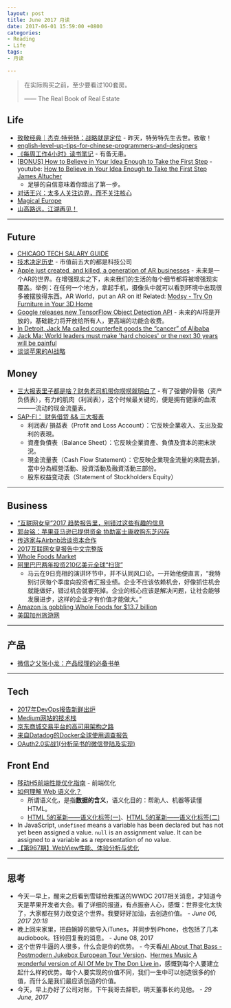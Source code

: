 ```yaml
---
layout: post
title: June 2017 月读
date: 2017-06-01 15:59:00 +0800
categories:
- Reading
- Life
tags:
- 月读

---
```


<blockquote class="blockquote-center">
<p>在实际购买之前，至少要看过100套房。</p>
<p>—— The Real Book of Real Estate</p>
</blockquote>

## Life

- [致敬经典｜杰克·特劳特：战略就是定位](https://mp.weixin.qq.com/s?__biz=MjM5NzY4MzQyMQ==&mid=2650080389&idx=1&sn=75258c3961d7b37d90a0963680da4a2a) - 昨天，特劳特先生去世。致敬！
- [english-level-up-tips-for-chinese-programmers-and-designers](https://github.com/byoungd/english-level-up-tips-for-chinese-programmers-and-designers)
- [《每周工作4小时》读书笔记](https://book.douban.com/review/5197541/) - 有备无患。
- [[BONUS] How to Believe in Your Idea Enough to Take the First Step](https://themission.co/bonus-how-to-believe-in-your-idea-enough-to-take-the-first-step-56a93cb0986b) - youtube: [How to Believe in Your Idea Enough to Take the First Step James Altucher ](https://www.youtube.com/watch?v=c1geQ-UHC1k)
	- 足够的自信意味着你踏出了第一步。
- [对话王兴：太多人关注边界，而不关注核心](https://www.sohu.com/a/150707340_118792)
- [Magical Europe](https://vimeo.com/92179785)
- [山高路远，江湖再见！](https://mp.weixin.qq.com/s/hp-PiBAtfZhtPuXWTE31LQ)


----

## Future

- [CHICAGO TECH SALARY GUIDE](http://intersog.com/blog/chicago-tech-salary-guide-2015/)
- [技术决定历史](http://www.ruanyifeng.com/blog/2017/05/technology-is-future.html) - 市值前五大的都是科技公司
- [Apple just created, and killed, a generation of AR businesses](https://techcrunch.com/2017/06/19/apple-just-created-and-killed-a-generation-of-ar-businesses/?utm_medium=TCnewsletter) - 未来是一个AR的世界。在增强现实之下，未来我们的生活的每个细节都将被增强现实覆盖。举例：在任何一个地方，拿起手机，摄像头中就可以看到环境中出现很多被摆放得东西。AR World，put an AR on it! Related: [Modsy - Try On Furniture in Your 3D Home](https://www.modsy.com/)
- [Google releases new TensorFlow Object Detection API](https://techcrunch.com/2017/06/16/object-detection-api/?ncid=tcdaily&utm_medium=TCnewsletter) - 未来的AI将是开放的，基础能力将开放给所有人，更高端的功能会收费。
- [In Detroit, Jack Ma called counterfeit goods the “cancer” of Alibaba](https://qz.com/1010934/in-detroit-jack-ma-called-counterfeit-goods-the-cancer-of-alibaba/)
- [Jack Ma: World leaders must make 'hard choices' or the next 30 years will be painful](http://www.cnbc.com/2017/06/21/alibabas-jack-ma-says-people-will-work-four-hours-a-day-in-30-years.html)
- [谈谈苹果的AI战略](http://www.infoq.com/cn/news/2017/06/Talk-Apple-AI-strategy)


## Money

- [三大报表里子都是啥？财务老司机带你唠唠就明白了](http://cj.sina.com.cn/article/detail/2160994315/258844?column=china&ch=9) - 有了强健的骨骼（资产负债表），有力的肌肉（利润表），这个时候最关键的，便是拥有健康的血液———流动的现金流量表。
- [SAP-FI： 财务借贷 && 三大报表](http://www.jianshu.com/p/e5aff9716d17)
	- 利润表/ 損益表（Profit and Loss Account）：它反映企業收入、支出及盈利的表現。
	- 資產負債表（Balance Sheet）：它反映企業資產、負債及資本的期末狀況。
	- 現金流量表（Cash Flow Statement）：它反映企業現金流量的來龍去脈，當中分為經營活動、投資活動及融資活動三部份。
	- 股东权益变动表（Statement of Stockholders Equity）


----

## Business

- [“互联网女皇”2017 趋势报告里，别错过这些有趣的信息](http://www.ifanr.com/846182)
- [郭台铭：苹果亚马逊已提供资金 协助富士康收购东芝闪存](http://tech.qq.com/a/20170605/020746.htm)
- [传途家与Airbnb洽谈资本合作](http://tech.qq.com/a/20170605/003014.htm)
- [2017互联网女皇报告中文完整版](http://tech.qq.com/a/20170601/009038.htm#p=1)
- [Whole Foods Market](http://www.wholefoodsmarket.com/)
- [阿里巴巴两年投资210亿美元全球“扫货”](http://news.sina.com.cn/c/2017-06-10/doc-ifyfzhpq6474857.shtml)
	- 马云在9日亮相的演讲环节中，并不认同风口论。一开始他便直言，“我特别讨厌每个季度向投资者汇报业绩。企业不应该依赖机会，好像抓住机会就能做好，错过机会就要死掉。企业的核心应该是解决问题，让社会能够发展进步，这样的企业才有价值才能做大。”
- [Amazon is gobbling Whole Foods for $13.7 billion](https://techcrunch.com/2017/06/16/report-amazon-is-gobbling-whole-foods-for-a-reported-13-7-billion/?utm_medium=TCnewsletter)
- [美国加州旅游网](http://www.visitcalifornia.com/)


----

## 产品

- [微信之父张小龙：产品经理的必备书单](http://www.cyzone.cn/a/20140513/257583.html)

----

## Tech

- [2017年DevOps报告新鲜出炉](https://mp.weixin.qq.com/s?__biz=MzI4MjE3MTcwNA==&mid=2664335760&idx=1&sn=4dce96c383233a519240a3f5fbe4e475)
- [Medium网站的技术栈](http://www.infoq.com/cn/news/2017/06/medium-technology-stack)
- [京东商城交易平台的高可用架构之路](https://mp.weixin.qq.com/s?__biz=MzA5Nzc4OTA1Mw==&mid=2659599350&idx=1&sn=bf189b08fbc5e9b6ab7031893113a13a)
- [来自Datadog的Docker全球使用调查报告](http://www.infoq.com/cn/news/2017/06/Docker-global-survey-Datadog)
- [OAuth2.0实战1(分析简书的微信登陆及实现)](http://www.jianshu.com/p/1c48ec65936b)


## Front End

- [移动H5前端性能优化指南](https://isux.tencent.com/h5-performance.html) - 前端优化
- [如何理解 Web 语义化？](https://www.zhihu.com/question/20455165)
	- 所谓语义化，是指**数据的含义**，语义化目的：帮助人、机器等读懂 HTML。
	- [HTML 5的革新——语义化标签(一)](http://www.html5jscss.com/html5-semantics-section.html)、[HTML 5的革新——语义化标签(二)](http://www.html5jscss.com/html5-semantics-rich.html)
- In JavaScript, `undefined` means a variable has been declared but has not yet been assigned a value. `null` is an assignment value. It can be assigned to a variable as a representation of no value.
- [【第967期】WebView性能、体验分析与优化](https://mp.weixin.qq.com/s?__biz=MjM5MTA1MjAxMQ==&mid=2651226599&idx=1&sn=2d1f787ad65646bd9d71d497dc17586f)

----

## 思考

- 今天一早上，醒来之后看到雪球给我推送的WWDC 2017相关消息，才知道今天是苹果开发者大会。看了详细的报道，有点振奋人心，感慨：世界变化太快了，大家都在努力改变这个世界。我要好好加油，去创造价值。 - *June 06, 2017 20:18*
- 晚上回来家里，把曲婉婷的歌导入iTunes，并同步到iPhone，也包括了几本audiobook。钰铃回复我的消息。 - June 08, 2017
- 这个世界牛逼的人很多，什么会是你的优势。 - 今天看[All About That Bass - Postmodern Jukebox European Tour Version](https://www.youtube.com/watch?v=aLnZ1NQm2uk)、[Hermes Music A wonderful version of All Of Me by The Don Live in](https://www.youtube.com/watch?v=R_obmEaNGNQ)，感慨到每个人要建立起什么样的优势。每个人要实现的价值不同，我们一生中可以创造很多的价值，而什么是我们最应该创造的价值。
- 今天，早上办好了公司对账，下午我哥去辞职，明天董事长约见他。 - *29 June, 2017*